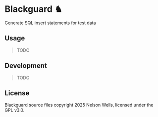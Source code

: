 # Blackguard ♞

Generate SQL insert statements for test data

## Usage

> TODO

## Development

> TODO

## License

Blackguard source files copyright 2025 Nelson Wells, licensed under the GPL v3.0.